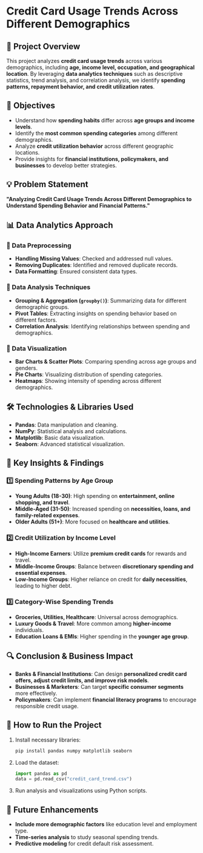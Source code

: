 # Credit Card Usage Trends Across Different Demographics

## 📌 Project Overview
This project analyzes **credit card usage trends** across various demographics, including **age, income level, occupation, and geographical location**. By leveraging **data analytics techniques** such as descriptive statistics, trend analysis, and correlation analysis, we identify **spending patterns, repayment behavior, and credit utilization rates**.

## 🎯 Objectives
- Understand how **spending habits** differ across **age groups and income levels**.
- Identify the **most common spending categories** among different demographics.
- Analyze **credit utilization behavior** across different geographic locations.
- Provide insights for **financial institutions, policymakers, and businesses** to develop better strategies.

## 💡 Problem Statement
**"Analyzing Credit Card Usage Trends Across Different Demographics to Understand Spending Behavior and Financial Patterns."**

## 📊 Data Analytics Approach
### 🔹 Data Preprocessing
- **Handling Missing Values**: Checked and addressed null values.
- **Removing Duplicates**: Identified and removed duplicate records.
- **Data Formatting**: Ensured consistent data types.

### 🔹 Data Analysis Techniques
- **Grouping & Aggregation (`groupby()`)**: Summarizing data for different demographic groups.
- **Pivot Tables**: Extracting insights on spending behavior based on different factors.
- **Correlation Analysis**: Identifying relationships between spending and demographics.

### 🔹 Data Visualization
- **Bar Charts & Scatter Plots**: Comparing spending across age groups and genders.
- **Pie Charts**: Visualizing distribution of spending categories.
- **Heatmaps**: Showing intensity of spending across different demographics.

## 🛠️ Technologies & Libraries Used
- **Pandas**: Data manipulation and cleaning.
- **NumPy**: Statistical analysis and calculations.
- **Matplotlib**: Basic data visualization.
- **Seaborn**: Advanced statistical visualization.

## 📌 Key Insights & Findings
### 1️⃣ **Spending Patterns by Age Group**
- **Young Adults (18-30)**: High spending on **entertainment, online shopping, and travel**.
- **Middle-Aged (31-50)**: Increased spending on **necessities, loans, and family-related expenses**.
- **Older Adults (51+)**: More focused on **healthcare and utilities**.

### 2️⃣ **Credit Utilization by Income Level**
- **High-Income Earners**: Utilize **premium credit cards** for rewards and travel.
- **Middle-Income Groups**: Balance between **discretionary spending and essential expenses**.
- **Low-Income Groups**: Higher reliance on credit for **daily necessities**, leading to higher debt.

### 3️⃣ **Category-Wise Spending Trends**
- **Groceries, Utilities, Healthcare**: Universal across demographics.
- **Luxury Goods & Travel**: More common among **higher-income** individuals.
- **Education Loans & EMIs**: Higher spending in the **younger age group**.

## 🔍 Conclusion & Business Impact
- **Banks & Financial Institutions**: Can design **personalized credit card offers, adjust credit limits, and improve risk models**.
- **Businesses & Marketers**: Can target **specific consumer segments** more effectively.
- **Policymakers**: Can implement **financial literacy programs** to encourage responsible credit usage.

## 📂 How to Run the Project
1. Install necessary libraries:
   ```bash
   pip install pandas numpy matplotlib seaborn
   ```
2. Load the dataset:
   ```python
   import pandas as pd
   data = pd.read_csv("credit_card_trend.csv")
   ```
3. Run analysis and visualizations using Python scripts.

## 📌 Future Enhancements
- **Include more demographic factors** like education level and employment type.
- **Time-series analysis** to study seasonal spending trends.
- **Predictive modeling** for credit default risk assessment.



